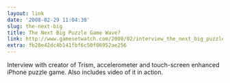 ```yaml
---
layout: link
date: '2008-02-29 11:04:38'
slug: the-next-big
title: The Next Big Puzzle Game Wave?
link: http://www.gamesetwatch.com/2008/02/interview_the_next_big_puzzle.php
extra: fb28e42dc4b141fbf6c50f06952ae256
---
```


Interview with creator of Trism, accelerometer and touch-screen enhanced iPhone puzzle game. Also includes video of it in action.